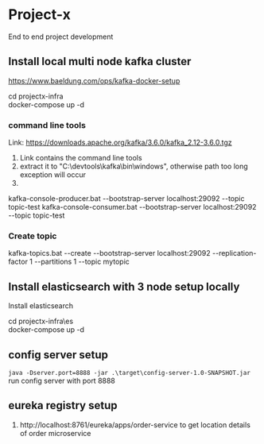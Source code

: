 # Project-x

End to end project development

## Install local multi node kafka cluster
https://www.baeldung.com/ops/kafka-docker-setup

cd projectx-infra  
docker-compose up -d

### command line tools
Link: https://downloads.apache.org/kafka/3.6.0/kafka_2.12-3.6.0.tgz

1. Link contains the command line tools
2. extract it to "C:\devtools\kafka\bin\windows", otherwise path too long exception will occur 
3. 
kafka-console-producer.bat --bootstrap-server localhost:29092 --topic topic-test
kafka-console-consumer.bat --bootstrap-server localhost:29092 --topic topic-test

### Create topic
kafka-topics.bat --create --bootstrap-server localhost:29092 --replication-factor 1 --partitions 1 --topic mytopic

## Install elasticsearch with 3 node setup locally
Install elasticsearch   

cd projectx-infra\es   
docker-compose up -d

## config server setup

`java -Dserver.port=8888 -jar .\target\config-server-1.0-SNAPSHOT.jar`  
run config server with port 8888

## eureka registry setup

1. http://localhost:8761/eureka/apps/order-service to get location details of order microservice
